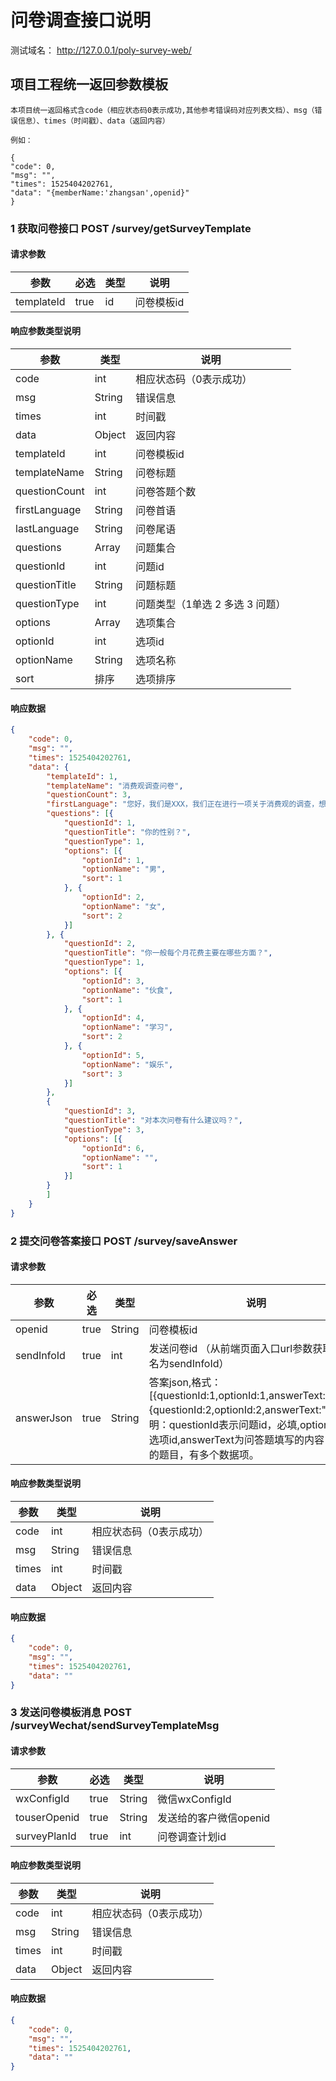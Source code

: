 # 问卷调查接口说明
测试域名：  http://127.0.0.1/poly-survey-web/

## 项目工程统一返回参数模板
	
	本项目统一返回格式含code（相应状态码0表示成功,其他参考错误码对应列表文档）、msg（错误信息）、times（时间戳）、data（返回内容）

	例如：

	{
	"code": 0,
	"msg": "",
	"times": 1525404202761,
	"data": "{memberName:'zhangsan',openid}"
	}



### 1 获取问卷接口 POST  /survey/getSurveyTemplate
#### 请求参数
参数            |必选     |类型     |说明
---             |---      |---      |---
templateId      |true     |id       |问卷模板id


#### 响应参数类型说明
参数            |类型     |说明
---           |---      |---   
code    	  |int      |相应状态码（0表示成功）
msg  		  |String   |错误信息
times 		  |int      |时间戳
data 		  |Object   |返回内容
templateId    |int      |问卷模板id
templateName  |String   |问卷标题
questionCount |int      |问卷答题个数
firstLanguage |String   |问卷首语
lastLanguage  |String   |问卷尾语
questions     |Array    |问题集合
  questionId    |int      |问题id
  questionTitle |String   |问题标题
  questionType  |int      |问题类型（1单选 2 多选 3 问题）
   options     |Array    |选项集合
   optionId    |int      |选项id
   optionName  |String   |选项名称
   sort        |排序      |选项排序

#### 响应数据
```json
{
	"code": 0,
	"msg": "",
	"times": 1525404202761,
	"data": {
		"templateId": 1,
		"templateName": "消费观调查问卷",
		"questionCount": 3,
		"firstLanguage": "您好，我们是XXX，我们正在进行一项关于消费观的调查，想邀请您用几分钟时间帮忙填答这份问卷。本问卷实行匿名制，所有数据只用于统计分析， 请您放心填写。题目选项无对错之分，请您按自己的实际情况填写。谢谢您的帮助。",
		"questions": [{
			"questionId": 1,
			"questionTitle": "你的性别？",
			"questionType": 1,
			"options": [{
				"optionId": 1,
				"optionName": "男",
				"sort": 1
			}, {
				"optionId": 2,
				"optionName": "女",
				"sort": 2
			}]
		}, {
			"questionId": 2,
			"questionTitle": "你一般每个月花费主要在哪些方面？",
			"questionType": 1,
			"options": [{
				"optionId": 3,
				"optionName": "伙食",
				"sort": 1
			}, {
				"optionId": 4,
				"optionName": "学习",
				"sort": 2
			}, {
				"optionId": 5,
				"optionName": "娱乐",
				"sort": 3
			}]
		},
		{
			"questionId": 3,
			"questionTitle": "对本次问卷有什么建议吗？",
			"questionType": 3,
			"options": [{
				"optionId": 6,
				"optionName": "",
				"sort": 1
			}]
		}
		]
	}
}
```



### 2 提交问卷答案接口 POST  /survey/saveAnswer
#### 请求参数
参数            |必选     |类型     |说明
---             |---      |---      |---
openid      	|true     |String       |问卷模板id
sendInfoId      |true     |int          |发送问卷id （从前端页面入口url参数获取，参数名为sendInfoId）
answerJson      |true     |String       |答案json,格式：[{questionId:1,optionId:1,answerText:"xxxx"},{questionId:2,optionId:2,answerText:""}]，说明：questionId表示问题id，必填,optionId表示选项id,answerText为问答题填写的内容，多选的题目，有多个数据项。


#### 响应参数类型说明
参数            |类型     |说明
---           |---      |---   
code    	  |int      |相应状态码（0表示成功）
msg  		  |String   |错误信息
times 		  |int      |时间戳
data 		  |Object   |返回内容

#### 响应数据

```json
{
	"code": 0,
	"msg": "",
	"times": 1525404202761,
	"data": ""
}
```

### 3 发送问卷模板消息 POST  /surveyWechat/sendSurveyTemplateMsg
#### 请求参数
参数            |必选     |类型     |说明
---             |---      |---      |---
wxConfigId      |true     |String       |微信wxConfigId
touserOpenid    |true     |String       |发送给的客户微信openid
surveyPlanId    |true     |int          |问卷调查计划id


#### 响应参数类型说明
参数            |类型     |说明
---           |---      |---   
code    	  |int      |相应状态码（0表示成功）
msg  		  |String   |错误信息
times 		  |int      |时间戳
data 		  |Object   |返回内容

#### 响应数据

```json
{
	"code": 0,
	"msg": "",
	"times": 1525404202761,
	"data": ""
}
```